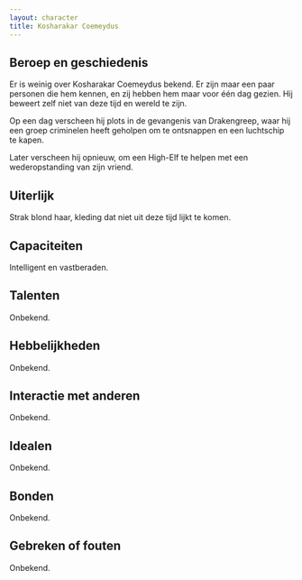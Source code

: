 ```yaml
---
layout: character
title: Kosharakar Coemeydus
---
```


## Beroep en geschiedenis
Er is weinig over Kosharakar Coemeydus bekend. Er zijn maar een paar personen die hem kennen, en zij hebben hem maar voor één dag gezien. Hij beweert zelf niet van deze tijd en wereld te zijn. 

Op een dag verscheen hij plots in de gevangenis van Drakengreep, waar hij een groep criminelen heeft geholpen om te ontsnappen en een luchtschip te kapen.

Later verscheen hij opnieuw, om een High-Elf te helpen met een wederopstanding van zijn vriend.

## Uiterlijk
Strak blond haar, kleding dat niet uit deze tijd lijkt te komen.

## Capaciteiten
Intelligent en vastberaden.

## Talenten
Onbekend.

## Hebbelijkheden
Onbekend.

## Interactie met anderen
Onbekend.

## Idealen
Onbekend.

## Bonden
Onbekend.

## Gebreken of fouten
Onbekend.